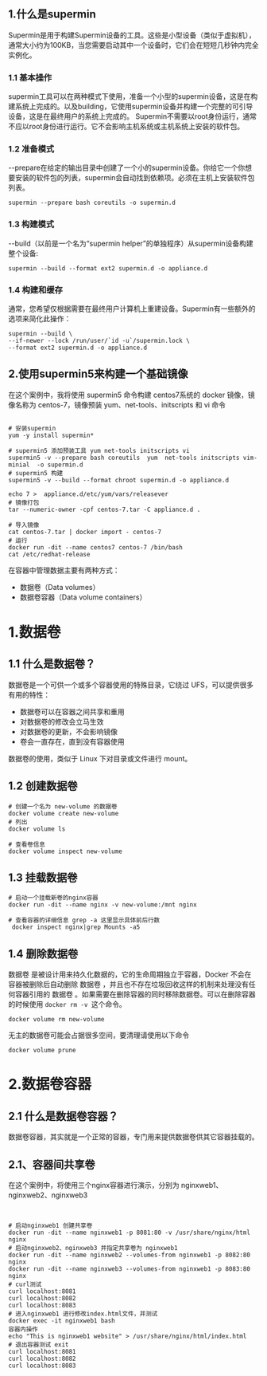 ## 1.什么是supermin
Supermin是用于构建Supermin设备的工具。这些是小型设备（类似于虚拟机），通常大小约为100KB，当您需要启动其中一个设备时，它们会在短短几秒钟内完全实例化。
### 1.1 基本操作
supermin工具可以在两种模式下使用，准备一个小型的supermin设备，这是在构建系统上完成的。以及building，它使用supermin设备并构建一个完整的可引导设备，这是在最终用户的系统上完成的。
Supermin不需要以root身份运行，通常不应以root身份进行运行。它不会影响主机系统或主机系统上安装的软件包。
### 1.2 准备模式
--prepare在给定的输出目录中创建了一个小的supermin设备。你给它一个你想要安装的软件包的列表，supermin会自动找到依赖项。必须在主机上安装软件包列表。
```shell
supermin --prepare bash coreutils -o supermin.d
```
### 1.3 构建模式
--build（以前是一个名为“supermin helper”的单独程序）从supermin设备构建整个设备:
```shell
supermin --build --format ext2 supermin.d -o appliance.d
```
### 1.4 构建和缓存
通常，您希望仅根据需要在最终用户计算机上重建设备。Supermin有一些额外的选项来简化此操作：
```shell
supermin --build \
--if-newer --lock /run/user/`id -u`/supermin.lock \
--format ext2 supermin.d -o appliance.d
````

## 2.使用supermin5来构建一个基础镜像
在这个案例中，我将使用 supermin5 命令构建 centos7系统的 docker 镜像，镜像名称为 centos-7，镜像预装 yum、net-tools、initscripts 和 vi 命令
```shell

# 安装supermin
yum -y install supermin*

# supermin5 添加预装工具 yum net-tools initscripts vi
supermin5 -v --prepare bash coreutils  yum  net-tools initscripts vim-minial  -o supermin.d
# supermin5 构建
supermin5 -v --build --format chroot supermin.d -o appliance.d

echo 7 >  appliance.d/etc/yum/vars/releasever
# 镜像打包
tar --numeric-owner -cpf centos-7.tar -C appliance.d .

# 导入镜像
cat centos-7.tar | docker import - centos-7
# 运行
docker run -dit --name centos7 centos-7 /bin/bash
cat /etc/redhat-release

```


在容器中管理数据主要有两种方式：

- 数据卷（Data volumes）
- 数据卷容器（Data volume containers）
#  1.数据卷
##  1.1 什么是数据卷？
  数据卷是一个可供一个或多个容器使用的特殊目录，它绕过 UFS，可以提供很多有用的特性：

* 数据卷可以在容器之间共享和重用
* 对数据卷的修改会立马生效
* 对数据卷的更新，不会影响镜像
* 卷会一直存在，直到没有容器使用

数据卷的使用，类似于 Linux 下对目录或文件进行 mount。
## 1.2 创建数据卷
```shell
# 创建一个名为 new-volume 的数据卷
docker volume create new-volume
# 列出
docker volume ls

# 查看卷信息
docker volume inspect new-volume
```

## 1.3 挂载数据卷
```shell
# 启动一个挂载新卷的nginx容器
docker run -dit --name nginx -v new-volume:/mnt nginx

# 查看容器的详细信息 grep -a 这里显示具体前后行数
 docker inspect nginx|grep Mounts -a5
```
## 1.4 删除数据卷
数据卷 是被设计用来持久化数据的，它的生命周期独立于容器，Docker 不会在 容器被删除后自动删除 数据卷 ，并且也不存在垃圾回收这样的机制来处理没有任 何容器引用的 数据卷 。如果需要在删除容器的同时移除数据卷。可以在删除容器 的时候使用 `docker rm -v `这个命令。

```shell
docker volume rm new-volume
```
无主的数据卷可能会占据很多空间，要清理请使用以下命令

```shell
docker volume prune
```

# 2.数据卷容器
## 2.1 什么是数据卷容器？
数据卷容器，其实就是一个正常的容器，专门用来提供数据卷供其它容器挂载的。
## 2.1、容器间共享卷
在这个案例中，将使用三个nginx容器进行演示，分别为 nginxweb1、nginxweb2、nginxweb3
```shell


# 启动nginxweb1 创建共享卷
docker run -dit --name nginxweb1 -p 8081:80 -v /usr/share/nginx/html nginx
# 启动nginxweb2、nginxweb3 并指定共享卷为 nginxweb1
docker run -dit --name nginxweb2 --volumes-from nginxweb1 -p 8082:80 nginx
docker run -dit --name nginxweb3 --volumes-from nginxweb1 -p 8083:80 nginx
# curl测试
curl localhost:8081
curl localhost:8082
curl localhost:8083
# 进入nginxweb1 进行修改index.html文件，并测试
docker exec -it nginxweb1 bash
容器内操作
echo "This is nginxweb1 website" > /usr/share/nginx/html/index.html
# 退出容器测试 exit
curl localhost:8081
curl localhost:8082
curl localhost:8083

```